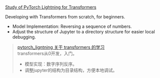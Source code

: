 

[Study of PyTorch Lightning for Transformers](https://lightning.ai/docs/pytorch/2.3.3/notebooks/course_UvA-DL/05-transformers-and-MH-attention.html)  

Developing with Transformers from scratch, for beginners.
- Model Implementation: Reversing a sequence of numbers.  
- Adjust the structure of Jupyter to a directory structure for easier local debugging.


> [pytorch_ligntning 关于 transformers 的学习](https://lightning.ai/docs/pytorch/2.3.3/notebooks/course_UvA-DL/05-transformers-and-MH-attention.html#)  
> transformers从0开发，入门。  
> - 模型实现：数字序列反序。   
> - 调整jupyter的结构为目录结构，方便本地调试。  


